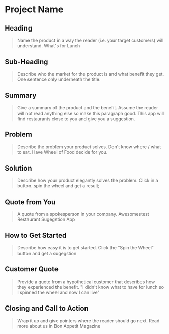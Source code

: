 # Project Name #

<!-- 
> This material was originally posted [here](http://www.quora.com/What-is-Amazons-approach-to-product-development-and-product-management). It is reproduced here for posterities sake.

There is an approach called "working backwards" that is widely used at Amazon. They work backwards from the customer, rather than starting with an idea for a product and trying to bolt customers onto it. While working backwards can be applied to any specific product decision, using this approach is especially important when developing new products or features.

For new initiatives a product manager typically starts by writing an internal press release announcing the finished product. The target audience for the press release is the new/updated product's customers, which can be retail customers or internal users of a tool or technology. Internal press releases are centered around the customer problem, how current solutions (internal or external) fail, and how the new product will blow away existing solutions.

If the benefits listed don't sound very interesting or exciting to customers, then perhaps they're not (and shouldn't be built). Instead, the product manager should keep iterating on the press release until they've come up with benefits that actually sound like benefits. Iterating on a press release is a lot less expensive than iterating on the product itself (and quicker!).

If the press release is more than a page and a half, it is probably too long. Keep it simple. 3-4 sentences for most paragraphs. Cut out the fat. Don't make it into a spec. You can accompany the press release with a FAQ that answers all of the other business or execution questions so the press release can stay focused on what the customer gets. My rule of thumb is that if the press release is hard to write, then the product is probably going to suck. Keep working at it until the outline for each paragraph flows. 

Oh, and I also like to write press-releases in what I call "Oprah-speak" for mainstream consumer products. Imagine you're sitting on Oprah's couch and have just explained the product to her, and then you listen as she explains it to her audience. That's "Oprah-speak", not "Geek-speak".

Once the project moves into development, the press release can be used as a touchstone; a guiding light. The product team can ask themselves, "Are we building what is in the press release?" If they find they're spending time building things that aren't in the press release (overbuilding), they need to ask themselves why. This keeps product development focused on achieving the customer benefits and not building extraneous stuff that takes longer to build, takes resources to maintain, and doesn't provide real customer benefit (at least not enough to warrant inclusion in the press release).
 -->
 
## Heading ##
  > Name the product in a way the reader (i.e. your target customers) will understand.
  What's for Lunch

## Sub-Heading ##
  > Describe who the market for the product is and what benefit they get. One sentence only underneath the title.
  
## Summary ##
  > Give a summary of the product and the benefit. Assume the reader will not read anything else so make this paragraph good.
  This app will find restaurants close to you and give you a suggestion.

## Problem ##
  > Describe the problem your product solves.
  Don't know where / what to eat. Have Wheel of Food decide for you.
## Solution ##
  > Describe how your product elegantly solves the problem.
  Click in a button..spin the wheel and get a result;

## Quote from You ##
  > A quote from a spokesperson in your company.
  Awesomestest Restaurant Sugegstion App

## How to Get Started ##
  > Describe how easy it is to get started.
  Click the "Spin the Wheel" button and get a sugegstion

## Customer Quote ##
  > Provide a quote from a hypothetical customer that describes how they experienced the benefit.
  "I didn't know what to have for lunch so I spinned the wheel and now I can live"

## Closing and Call to Action ##
  > Wrap it up and give pointers where the reader should go next.
  Read more about us in Bon Appetit Magazine
